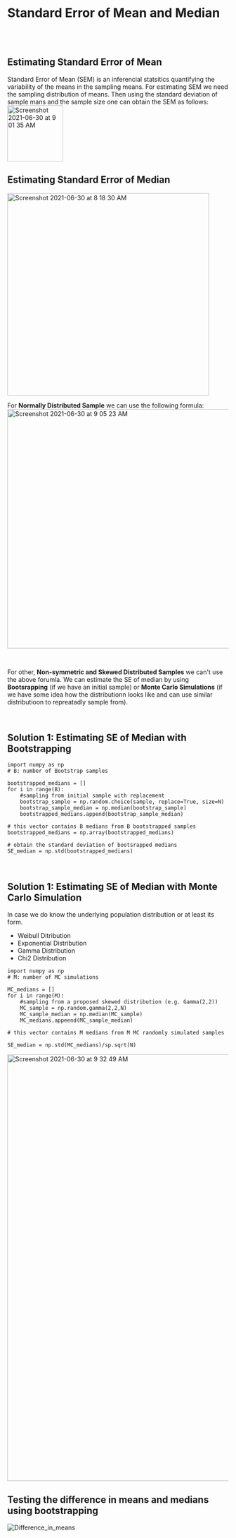 # Standard Error of Mean and Median
<br><br>
## Estimating Standard Error of Mean
Standard Error of Mean (SEM) is an inferencial statsitics quantifying the variability of the means in the sampling means. For estimating SEM we need the sampling distribution of means. Then using the standard deviation of sample mans and the sample size one can obtain the SEM as follows:<br>
<img width="127" alt="Screenshot 2021-06-30 at 9 01 35 AM" src="https://user-images.githubusercontent.com/76843403/123916300-c7bd1b80-d981-11eb-909b-446135dd5638.png">

## Estimating Standard Error of Median
<img width="459" alt="Screenshot 2021-06-30 at 8 18 30 AM" src="https://user-images.githubusercontent.com/76843403/123917077-ab6dae80-d982-11eb-9469-178ac6c6b7dc.png">
<br>

For **Normally Distributed Sample** we can use the following formula:<br>
<img width="543" alt="Screenshot 2021-06-30 at 9 05 23 AM" src="https://user-images.githubusercontent.com/76843403/123916762-4f0a8f00-d982-11eb-9e97-af6c3061588a.png">

<br>

For other, **Non-symmetric and Skewed Distributed Samples** we can't use the above forumla. We can estimate the SE of median by using **Bootsrapping** (if we have an initial sample) or **Monte Carlo Simulations** (if we have some idea how the distributionn looks like and can use similar distributioon to repreatadly sample from).

<br>


## Solution 1: Estimating SE of Median with Bootstrapping
``` 
import numpy as np
# B: number of Bootstrap samples

bootstrapped_medians = []
for i in range(B):
    #sampling from initial sample with replacement
    bootstrap_sample = np.random.choice(sample, replace=True, size=N)
    bootstrap_sample_median = np.median(bootstrap_sample)
    bootstrapped_medians.append(bootstrap_sample_median)
    
# this vector contains B medians from B bootstrapped samples    
bootstrapped_medians = np.array(bootstrapped_medians) 

# obtain the standard deviation of bootsrapped medians
SE_median = np.std(bootstrapped_medians)
```


<br>

## Solution 1: Estimating SE of Median with Monte Carlo Simulation
In case we do know the underlying population distribution or at least its form.

- Weibull Ditribution
- Exponential Distribution
- Gamma Distribution
- Chi2 Distribution
``` 
import numpy as np
# M: number of MC simulations

MC_medians = []
for i in range(M):
    #sampling from a proposed skewed distribution (e.g. Gamma(2,2))
    MC_sample = np.random.gamma(2,2,N)
    MC_sample_median = np.median(MC_sample)
    MC_medians.appeend(MC_sample_median)

# this vector contains M medians from M MC randomly simulated samples   

SE_median = np.std(MC_medians)/sp.sqrt(N)

```

<img width="968" alt="Screenshot 2021-06-30 at 9 32 49 AM" src="https://user-images.githubusercontent.com/76843403/123920359-27b5c100-d986-11eb-859e-33b69b982b7d.png">

## Testing the difference in means and medians using bootstrapping
![Difference_in_means](https://user-images.githubusercontent.com/76843403/127105780-485c5d0d-aea7-4c1f-aa05-c42fd6d7f14c.png)





